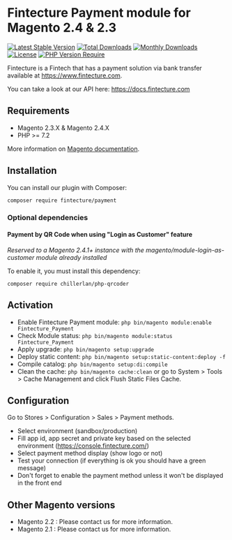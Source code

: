 # Fintecture Payment module for Magento 2.4 & 2.3

[![Latest Stable Version](http://poser.pugx.org/fintecture/payment/v)](https://packagist.org/packages/fintecture/payment) [![Total Downloads](http://poser.pugx.org/fintecture/payment/downloads)](https://packagist.org/packages/fintecture/payment) [![Monthly Downloads](http://poser.pugx.org/fintecture/payment/d/monthly)](https://packagist.org/packages/fintecture/payment) [![License](http://poser.pugx.org/fintecture/payment/license)](https://packagist.org/packages/fintecture/payment) [![PHP Version Require](http://poser.pugx.org/fintecture/payment/require/php)](https://packagist.org/packages/fintecture/payment)

Fintecture is a Fintech that has a payment solution via bank transfer available at https://www.fintecture.com.

You can take a look at our API here: https://docs.fintecture.com

## Requirements

- Magento 2.3.X & Magento 2.4.X
- PHP >= 7.2

More information on [Magento documentation](https://devdocs.magento.com/guides/v2.4/install-gde/system-requirements.html).

## Installation

You can install our plugin with Composer:

`composer require fintecture/payment`

### Optional dependencies

#### Payment by QR Code when using "Login as Customer" feature

*Reserved to a Magento 2.4.1+ instance with the magento/module-login-as-customer module already installed*

To enable it, you must install this dependency:

`composer require chillerlan/php-qrcoder`

## Activation

- Enable Fintecture Payment module: `php bin/magento module:enable Fintecture_Payment`
- Check Module status: `php bin/magento module:status Fintecture_Payment`
- Apply upgrade: `php bin/magento setup:upgrade`
- Deploy static content: `php bin/magento setup:static-content:deploy -f`
- Compile catalog: `php bin/magento setup:di:compile`
- Clean the cache: `php bin/magento cache:clean` or go to System > Tools > Cache Management and click Flush Static Files Cache.

## Configuration

Go to Stores > Configuration > Sales > Payment methods.

- Select environment (sandbox/production)
- Fill app id, app secret and private key based on the selected environment (https://console.fintecture.com/)
- Select payment method display (show logo or not)
- Test your connection (if everything is ok you should have a green message)
- Don't forget to enable the payment method unless it won't be displayed in the front end

## Other Magento versions

- Magento 2.2 : Please contact us for more information.
- Magento 2.1 : Please contact us for more information.